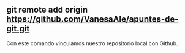 ## git remote add origin https://github.com/VanesaAle/apuntes-de-git.git
Con este comando vinculamos nuestro repositorio local con Github.